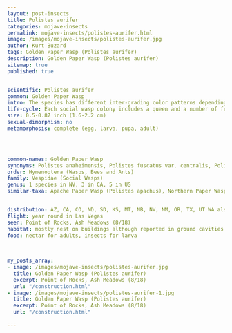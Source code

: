 ```yaml
---
layout: post-insects
title: Polistes aurifer
categories: mojave-insects
permalink: mojave-insects/polistes-aurifer.html
image: /images/mojave-insects/polistes-aurifer.jpg
author: Kurt Buzard
tags: Golden Paper Wasp (Polistes aurifer)
description: Golden Paper Wasp (Polistes aurifer)
sitemap: true
published: true


scientific: Polistes aurifer
common: Golden Paper Wasp
intro: The species has different inter-grading color patterns depending on geography. Northern specimens are often mostly black, with ample yellow markings but with the ferruginous (rusty red) color being very restricted. In populations from the southwestern USA forms with an almost completely yellow metasoma are more common. In some southern US and northwestern Mexican populations the ferruginous color predominates, with the black colour severely restricted. It has been confused with extremely xanthic (lighter colored, less black) specimens of P. apachus. It has also been confused with P. fuscatus. Adults of either sex can be distinguished from this species by the characteristic of having a ferruginous dorsal surface of the first, and sometimes the following, flagellomeres (tips of the antenna). The wings are a more yellowish color in P. aurifer. 
life-cycle: Each social wasp colony includes a queen and a number of female workers with varying degrees of sterility relative to the queen. In temperate social species, colonies usually last only one year, dying at the onset of winter. New queens and males (drones) are produced towards the end of the summer, and after mating, the queens hibernate over winter in cracks or other sheltered locations. Females make small paper nests from chewed plant material, stuff nest cells with living, immobilized soft-bodied insects such as caterpillars for their larva to consume as they grow and develop.
size: 0.5-0.87 inch (1.6-2.2 cm)
sexual-dimorphism: no
metamorphosis: complete (egg, larva, pupa, adult)




common-names: Golden Paper Wasp
synonyms: Polistes anaheimensis, Polistes fuscatus var. centralis, Polistes fuscatus var. utahensis, Polistes connectens, Polistes montanus, Polistes centralis, Polistes utahensis, Polistes fuscatus ssp. montanus, Polistes fuscatus ssp. aurifer, Polistes fuscatus ssp. centralis
order: Hymenoptera (Wasps, Bees and Ants)
family: Vespidae (Social Wasps)
genus: 1 species in NV, 3 in CA, 5 in US
similar-taxa: Apache Paper Wasp (Polistes apachus), Northern Paper Wasp (Polistes fuscatus)


distribution: AZ, CA, CO, ND, SD, KS, MT, NB, NV, NM, OR, TX, UT WA also Canada and Mexico
flight: year round in Las Vegas
seen: Point of Rocks, Ash Meadows (8/18)
habitat: mostly nest on buildings although reported in ground cavities
food: nectar for adults, insects for larva
 
   

my_posts_array:
- image: /images/mojave-insects/polistes-aurifer.jpg
  title: Golden Paper Wasp (Polistes aurifer)
  excerpt: Point of Rocks, Ash Meadows (8/18)
  url: "/construction.html"
- image: /images/mojave-insects/polistes-aurifer-1.jpg
  title: Golden Paper Wasp (Polistes aurifer)
  excerpt: Point of Rocks, Ash Meadows (8/18)
  url: "/construction.html"
 
---
```

  
  
 <p></p>
  